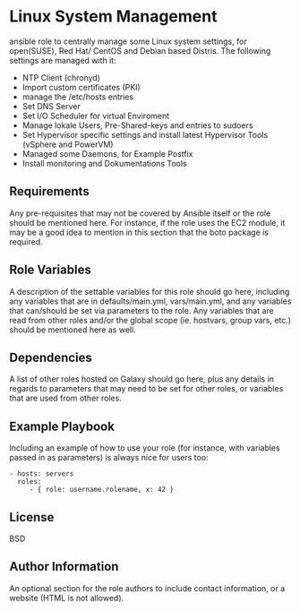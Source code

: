 Linux System Management
=========

ansible role to centrally manage some Linux system settings, for open(SUSE), Red Hat/ CentOS and Debian based Distris.
The following settings are managed with it:
- NTP Client (chronyd)
- Import custom certificates (PKI)
- manage the /etc/hosts entries
- Set DNS Server
- Set I/O Scheduler for virtual Enviroment
- Manage lokale Users, Pre-Shared-keys and entries to sudoers
- Set Hypervisor specific settings and install latest Hypervisor Tools (vSphere and PowerVM)
- Managed some Daemons, for Example Postfix
- Install monitoring and Dokumentations Tools


Requirements
------------

Any pre-requisites that may not be covered by Ansible itself or the role should be mentioned here. For instance, if the role uses the EC2 module, it may be a good idea to mention in this section that the boto package is required.

Role Variables
--------------

A description of the settable variables for this role should go here, including any variables that are in defaults/main.yml, vars/main.yml, and any variables that can/should be set via parameters to the role. Any variables that are read from other roles and/or the global scope (ie. hostvars, group vars, etc.) should be mentioned here as well.

Dependencies
------------

A list of other roles hosted on Galaxy should go here, plus any details in regards to parameters that may need to be set for other roles, or variables that are used from other roles.

Example Playbook
----------------

Including an example of how to use your role (for instance, with variables passed in as parameters) is always nice for users too:

    - hosts: servers
      roles:
         - { role: username.rolename, x: 42 }

License
-------

BSD

Author Information
------------------

An optional section for the role authors to include contact information, or a website (HTML is not allowed).
